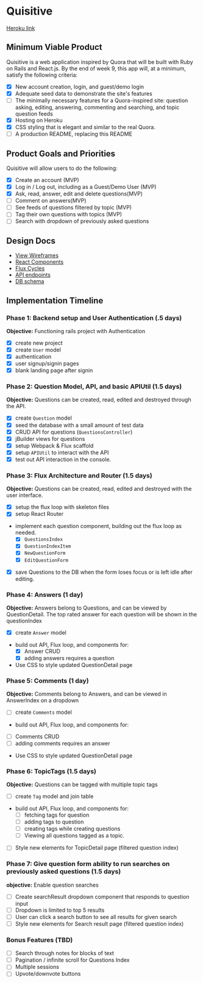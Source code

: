 # Quisitive

[Heroku link][heroku]

[heroku]: https://quisitive.herokuapp.com/

##  Minimum Viable Product

Quisitive is a web application inspired by Quora that will be built with Ruby on Rails and React.js. By the
end of week 9, this app will, at a minimum, satisfy the following criteria:

- [x] New account creation, login, and guest/demo login
- [x] Adequate seed data to demonstrate the site's features
- [ ] The minimally necessary features for a Quora-inspired site: question asking, editing, answering, commenting and searching,
and topic question feeds
- [x] Hosting on Heroku
- [x] CSS styling that is elegant and similar to the real Quora.
- [ ] A production README, replacing this README

## Product Goals and Priorities

Quisitive will allow users to do the following:

- [x] Create an account (MVP)
- [x] Log in / Log out, including as a Guest/Demo User (MVP)
- [X] Ask, read, answer, edit and delete questions(MVP)
- [ ] Comment on answers(MVP)
- [ ] See feeds of questions filtered by topic (MVP)
- [ ] Tag their own questions with topics (MVP)
- [ ] Search with dropdown of previously asked questions

## Design Docs
* [View Wireframes][views]
* [React Components][components]
* [Flux Cycles][flux-cycles]
* [API endpoints][api-endpoints]
* [DB schema][schema]

[views]: ./docs/views.md
[components]: ./docs/components.md
[flux-cycles]: ./docs/flux_cycles.md
[api-endpoints]: ./docs/api-endpoints.md
[schema]: ./docs/schema.md

## Implementation Timeline

### Phase 1: Backend setup and User Authentication (.5 days)

**Objective:** Functioning rails project with Authentication

- [x] create new project
- [x] create `User` model
- [x] authentication
- [x] user signup/signin pages
- [x] blank landing page after signin

### Phase 2: Question Model, API, and basic APIUtil (1.5 days)

**Objective:** Questions can be created, read, edited and destroyed through
the API.

- [x] create `Question` model
- [x] seed the database with a small amount of test data
- [x] CRUD API for questions (`QuestionsController`)
- [x] jBuilder views for questions
- [x] setup Webpack & Flux scaffold
- [x] setup `APIUtil` to interact with the API
- [x] test out API interaction in the console.

### Phase 3: Flux Architecture and Router (1.5 days)

**Objective:** Questions can be created, read, edited and destroyed with the
user interface.

- [x] setup the flux loop with skeleton files
- [x] setup React Router
- implement each question component, building out the flux loop as needed.
  - [x] `QuestionsIndex`
  - [x] `QuestionIndexItem`
  - [x] `NewQuestionForm`
  - [x] `EditQuestionForm`
- [x] save Questions to the DB when the form loses focus or is left idle
  after editing.

### Phase 4: Answers (1 day)

**Objective:** Answers belong to Questions, and can be viewed by QuestionDetail. The top rated answer for each question will be shown in the questionIndex

- [x] create `Answer` model
- build out API, Flux loop, and components for:
  - [x] Answer CRUD
  - [x] adding answers requires a question
- Use CSS to style updated QuestionDetail page

### Phase 5: Comments (1 day)

**Objective:** Comments belong to Answers, and can be viewed in AnswerIndex on a dropdown

- [ ] create `Comments` model
- build out API, Flux loop, and components for:
- [ ] Comments CRUD
- [ ] adding comments requires an answer
- Use CSS to style updated QuestionDetail page


### Phase 6: TopicTags (1.5 days)

**Objective:** Questions can be tagged with multiple topic tags

- [ ] create `Tag` model and join table
- build out API, Flux loop, and components for:
  - [ ] fetching tags for question
  - [ ] adding tags to question
  - [ ] creating tags while creating questions
  - [ ] Viewing all questions tagged as a topic.
- [ ] Style new elements for TopicDetail page (filtered question index)

### Phase 7: Give question form ability to run searches on previously asked questions (1.5 days)

**objective:** Enable question searches

- [ ] Create searchResult dropdown component that responds to question input
- [ ] Dropdown is limited to top 5 results
- [ ] User can click a search button to see all results for given search
- [ ] Style new elements for Search result page (filtered question index)

### Bonus Features (TBD)
- [ ] Search through notes for blocks of text
- [ ] Pagination / infinite scroll for Questions Index
- [ ] Multiple sessions
- [ ] Upvote/downvote buttons
